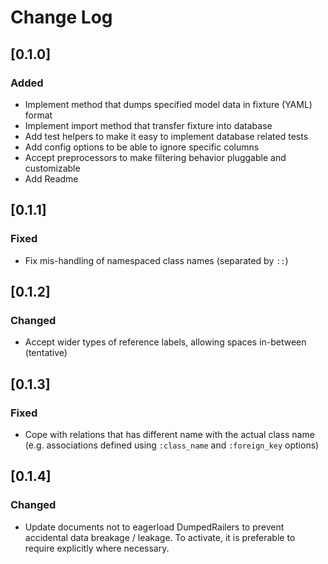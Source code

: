 # Change Log

## [0.1.0]
### Added
- Implement method that dumps specified model data in fixture (YAML) format
- Implement import method that transfer fixture into database
- Add test helpers to make it easy to implement database related tests
- Add config options to be able to ignore specific columns
- Accept preprocessors to make filtering behavior pluggable and customizable
- Add Readme

## [0.1.1]
### Fixed
- Fix mis-handling of namespaced class names (separated by `::`)

## [0.1.2]
### Changed
- Accept wider types of reference labels, allowing spaces in-between (tentative)

## [0.1.3]
### Fixed
- Cope with relations that has different name with the actual class name
  (e.g. associations defined using `:class_name` and `:foreign_key` options)

## [0.1.4]
### Changed
- Update documents not to eagerload DumpedRailers to prevent accidental data breakage / leakage.
  To activate, it is preferable to require explicitly where necessary.
